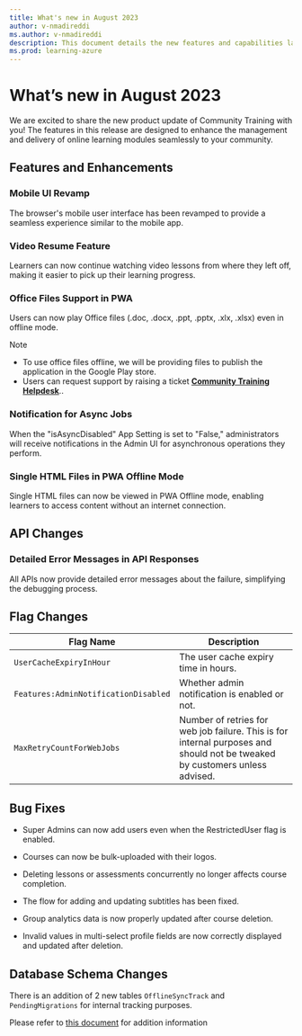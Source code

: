 ```yaml
---
title: What's new in August 2023
author: v-nmadireddi
ms.author: v-nmadireddi
description: This document details the new features and capabilities launched on Community Training in August 2023. 
ms.prod: learning-azure
---
```


# What’s new in August 2023

We are excited to share the new product update of Community Training with you! The features in this release are designed to enhance the management and delivery of online learning modules seamlessly to your community.

## Features and Enhancements

### Mobile UI Revamp

The browser's mobile user interface has been revamped to provide a seamless experience similar to the mobile app.

### Video Resume Feature

Learners can now continue watching video lessons from where they left off, making it easier to pick up their learning progress.

### Office Files Support in PWA

Users can now play Office files (.doc, .docx, .ppt, .pptx, .xlx, .xlsx) even in offline mode. 

> [!NOTE]
> * To use office files offline, we will be providing files to publish the application in the Google Play store.
> * Users can request support by raising a ticket [**Community Training Helpdesk**](https://go.microsoft.com/fwlink/?linkid=2104630)..

### Notification for Async Jobs

When the "isAsyncDisabled" App Setting is set to "False," administrators will receive notifications in the Admin UI for asynchronous operations they perform.

### Single HTML Files in PWA Offline Mode

Single HTML files can now be viewed in PWA Offline mode, enabling learners to access content without an internet connection.

## API Changes

### Detailed Error Messages in API Responses

All APIs now provide detailed error messages about the failure, simplifying the debugging process.

## Flag Changes

| Flag Name | Description |
| --- | --- |
| `UserCacheExpiryInHour` | The user cache expiry time in hours. |
| `Features:AdminNotificationDisabled` | Whether admin notification is enabled or not. |
| `MaxRetryCountForWebJobs` | Number of retries for web job failure. This is for internal purposes and should not be tweaked by customers unless advised.|


## Bug Fixes

* Super Admins can now add users even when the RestrictedUser flag is enabled.

* Courses can now be bulk-uploaded with their logos.

* Deleting lessons or assessments concurrently no longer affects course completion.

* The flow for adding and updating subtitles has been fixed.

* Group analytics data is now properly updated after course deletion.

* Invalid values in multi-select profile fields are now correctly displayed and updated after deletion.


## Database Schema Changes

There is an addition of 2 new tables `OfflineSyncTrack` and `PendingMigrations` for internal tracking purposes.


Please refer to [this document](../../analytics/custom-reports/database-schema.md#database-schema-overview) for addition information
